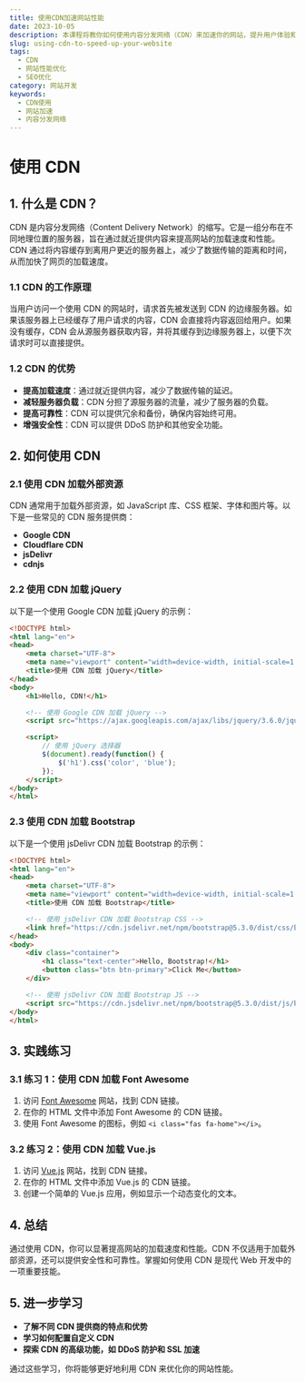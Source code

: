 ```yaml
---
title: 使用CDN加速网站性能
date: 2023-10-05
description: 本课程将教你如何使用内容分发网络（CDN）来加速你的网站，提升用户体验和SEO排名。
slug: using-cdn-to-speed-up-your-website
tags:
  - CDN
  - 网站性能优化
  - SEO优化
category: 网站开发
keywords:
  - CDN使用
  - 网站加速
  - 内容分发网络
---
```


# 使用 CDN

## 1. 什么是 CDN？

CDN 是内容分发网络（Content Delivery Network）的缩写。它是一组分布在不同地理位置的服务器，旨在通过就近提供内容来提高网站的加载速度和性能。CDN 通过将内容缓存到离用户更近的服务器上，减少了数据传输的距离和时间，从而加快了网页的加载速度。

### 1.1 CDN 的工作原理

当用户访问一个使用 CDN 的网站时，请求首先被发送到 CDN 的边缘服务器。如果该服务器上已经缓存了用户请求的内容，CDN 会直接将内容返回给用户。如果没有缓存，CDN 会从源服务器获取内容，并将其缓存到边缘服务器上，以便下次请求时可以直接提供。

### 1.2 CDN 的优势

- **提高加载速度**：通过就近提供内容，减少了数据传输的延迟。
- **减轻服务器负载**：CDN 分担了源服务器的流量，减少了服务器的负载。
- **提高可靠性**：CDN 可以提供冗余和备份，确保内容始终可用。
- **增强安全性**：CDN 可以提供 DDoS 防护和其他安全功能。

## 2. 如何使用 CDN

### 2.1 使用 CDN 加载外部资源

CDN 通常用于加载外部资源，如 JavaScript 库、CSS 框架、字体和图片等。以下是一些常见的 CDN 服务提供商：

- **Google CDN**
- **Cloudflare CDN**
- **jsDelivr**
- **cdnjs**

### 2.2 使用 CDN 加载 jQuery

以下是一个使用 Google CDN 加载 jQuery 的示例：

```html
<!DOCTYPE html>
<html lang="en">
<head>
    <meta charset="UTF-8">
    <meta name="viewport" content="width=device-width, initial-scale=1.0">
    <title>使用 CDN 加载 jQuery</title>
</head>
<body>
    <h1>Hello, CDN!</h1>

    <!-- 使用 Google CDN 加载 jQuery -->
    <script src="https://ajax.googleapis.com/ajax/libs/jquery/3.6.0/jquery.min.js"></script>

    <script>
        // 使用 jQuery 选择器
        $(document).ready(function() {
            $('h1').css('color', 'blue');
        });
    </script>
</body>
</html>
```

### 2.3 使用 CDN 加载 Bootstrap

以下是一个使用 jsDelivr CDN 加载 Bootstrap 的示例：

```html
<!DOCTYPE html>
<html lang="en">
<head>
    <meta charset="UTF-8">
    <meta name="viewport" content="width=device-width, initial-scale=1.0">
    <title>使用 CDN 加载 Bootstrap</title>

    <!-- 使用 jsDelivr CDN 加载 Bootstrap CSS -->
    <link href="https://cdn.jsdelivr.net/npm/bootstrap@5.3.0/dist/css/bootstrap.min.css" rel="stylesheet">
</head>
<body>
    <div class="container">
        <h1 class="text-center">Hello, Bootstrap!</h1>
        <button class="btn btn-primary">Click Me</button>
    </div>

    <!-- 使用 jsDelivr CDN 加载 Bootstrap JS -->
    <script src="https://cdn.jsdelivr.net/npm/bootstrap@5.3.0/dist/js/bootstrap.bundle.min.js"></script>
</body>
</html>
```

## 3. 实践练习

### 3.1 练习 1：使用 CDN 加载 Font Awesome

1. 访问 [Font Awesome](https://fontawesome.com/) 网站，找到 CDN 链接。
2. 在你的 HTML 文件中添加 Font Awesome 的 CDN 链接。
3. 使用 Font Awesome 的图标，例如 `<i class="fas fa-home"></i>`。

### 3.2 练习 2：使用 CDN 加载 Vue.js

1. 访问 [Vue.js](https://vuejs.org/) 网站，找到 CDN 链接。
2. 在你的 HTML 文件中添加 Vue.js 的 CDN 链接。
3. 创建一个简单的 Vue.js 应用，例如显示一个动态变化的文本。

## 4. 总结

通过使用 CDN，你可以显著提高网站的加载速度和性能。CDN 不仅适用于加载外部资源，还可以提供安全性和可靠性。掌握如何使用 CDN 是现代 Web 开发中的一项重要技能。

## 5. 进一步学习

- **了解不同 CDN 提供商的特点和优势**
- **学习如何配置自定义 CDN**
- **探索 CDN 的高级功能，如 DDoS 防护和 SSL 加速**

通过这些学习，你将能够更好地利用 CDN 来优化你的网站性能。